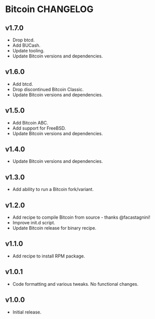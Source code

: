 Bitcoin CHANGELOG
=================

## v1.7.0

- Drop btcd.
- Add BUCash.
- Update tooling.
- Update Bitcoin versions and dependencies.

## v1.6.0

- Add btcd.
- Drop discontinued Bitcoin Classic.
- Update Bitcoin versions and dependencies.

## v1.5.0

- Add Bitcoin ABC.
- Add support for FreeBSD.
- Update Bitcoin versions and dependencies.

## v1.4.0

- Update Bitcoin versions and dependencies.

## v1.3.0

- Add ability to run a Bitcoin fork/variant.

## v1.2.0
- Add recipe to compile Bitcoin from source - thanks @facastagnini!
- Improve init.d script.
- Update Bitcoin release for binary recipe.

## v1.1.0
- Add recipe to install RPM package.

## v1.0.1
- Code formatting and various tweaks. No functional changes.

## v1.0.0
- Initial release.

